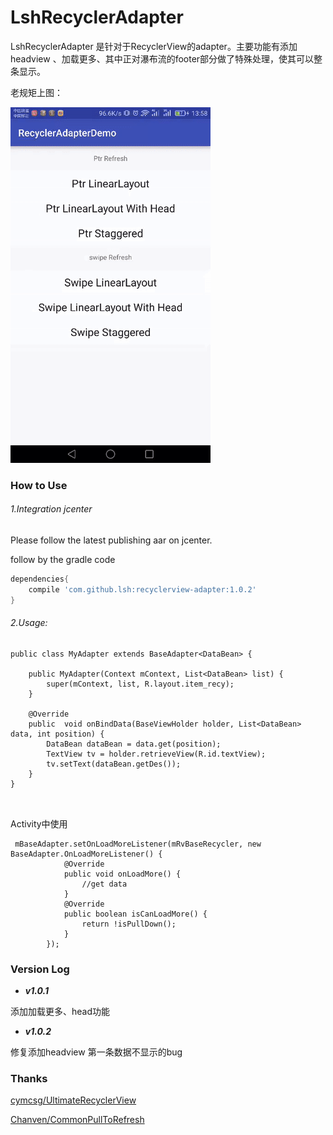 # LshRecyclerAdapter
LshRecyclerAdapter 是针对于RecyclerView的adapter。主要功能有添加headview 、加载更多、其中正对瀑布流的footer部分做了特殊处理，使其可以整条显示。

老规矩上图：

![效果图](https://raw.githubusercontent.com/fossilhua/RecyclerView-Adapter/master/raw/gif_1.gif)

<!--[Demo APK下载](https://raw.githubusercontent.com/fossilhua/RecyclerView-Adapter/master/raw/app-debug.apk)-->

### How to Use

###### 1.Integration jcenter

Please follow the latest publishing aar on jcenter.

follow by the gradle code
```gradle
dependencies{
    compile 'com.github.lsh:recyclerview-adapter:1.0.2'
}
```

###### 2.Usage:

``` 
public class MyAdapter extends BaseAdapter<DataBean> {

    public MyAdapter(Context mContext, List<DataBean> list) {
        super(mContext, list, R.layout.item_recy);
    }

    @Override
    public  void onBindData(BaseViewHolder holder, List<DataBean> data, int position) {
        DataBean dataBean = data.get(position);
        TextView tv = holder.retrieveView(R.id.textView);
        tv.setText(dataBean.getDes());
    }
}



```
Activity中使用
```
 mBaseAdapter.setOnLoadMoreListener(mRvBaseRecycler, new BaseAdapter.OnLoadMoreListener() {
            @Override
            public void onLoadMore() {
                //get data
            }
            @Override
            public boolean isCanLoadMore() {
                return !isPullDown();
            }
        });
```

### Version Log

* ***v1.0.1*** 

添加加载更多、head功能

* ***v1.0.2*** 

修复添加headview 第一条数据不显示的bug

### Thanks

[cymcsg/UltimateRecyclerView](https://github.com/cymcsg/UltimateRecyclerView)

[Chanven/CommonPullToRefresh](https://github.com/Chanven/CommonPullToRefresh)



